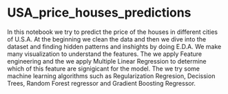 ﻿# USA_price_houses_predictions
In this notebook we try to predict the price of the houses in different cities of U.S.A.
At the beginning we clean the data and then we dive into the dataset and finding hidden patterns and inshights by doing E.D.A.
We make many visualization to understand the features. The we apply Feature engineering and the we apply Multiple Linear Regression to determine which of this feature are signigicant for the model.
The we try some machine learning algorithms such as Regularization Regresion, Decission Trees, Random Forest regressor and Gradient Boosting Regressor.
